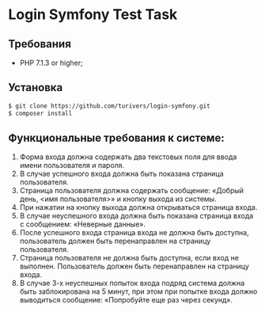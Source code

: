 Login Symfony Test Task
=================

Требования
----------

  * PHP 7.1.3 or higher;

Установка
---------
```bash
$ git clone https://github.com/turivers/login-symfony.git
$ composer install
```

Функциональные требования к системе:
------------------------------------

1. Форма входа должна содержать два текстовых поля для ввода имени пользователя и пароля.
2. В случае успешного входа должна быть показана страница пользователя.
3. Страница пользователя должна содержать сообщение: «Добрый день, <имя пользователя>» и кнопку выхода из системы.
4. При нажатии на кнопку выхода должна открываться страница входа.
5. В случае неуспешного входа должна быть показана страница входа с сообщением: «Неверные данные».
6. После успешного входа страница входа не должна быть доступна, пользователь должен быть перенаправлен на страницу пользователя.
7. Страница пользователя не должна быть доступна, если вход не выполнен. Пользователь должен
быть перенаправлен на страницу входа.
8. В случае 3-х неуспешных попыток входа подряд система должна быть заблокирована на 5 минут,
при этом при попытке входа должно выводиться сообщение: «Попробуйте еще раз через <N>
секунд».

